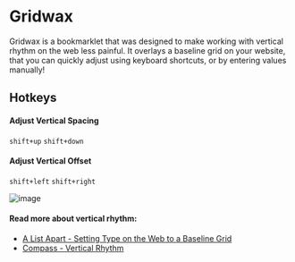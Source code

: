 # Gridwax

Gridwax is a bookmarklet that was designed to make working with vertical rhythm on the web less painful. It overlays a baseline grid on your website, that you can quickly adjust using keyboard shortcuts, or by entering values manually!

## Hotkeys

#### Adjust Vertical Spacing
`shift+up`
`shift+down`

#### Adjust Vertical Offset
`shift+left`
`shift+right`

![image](http://gridwax.herokuapp.com/images/gridwax-overview.jpg)


#### Read more about vertical rhythm:

* [A List Apart - Setting Type on the Web to a Baseline Grid](http://www.alistapart.com/articles/settingtypeontheweb)
* [Compass - Vertical Rhythm](http://compass-style.org/reference/compass/typography/vertical_rhythm/)